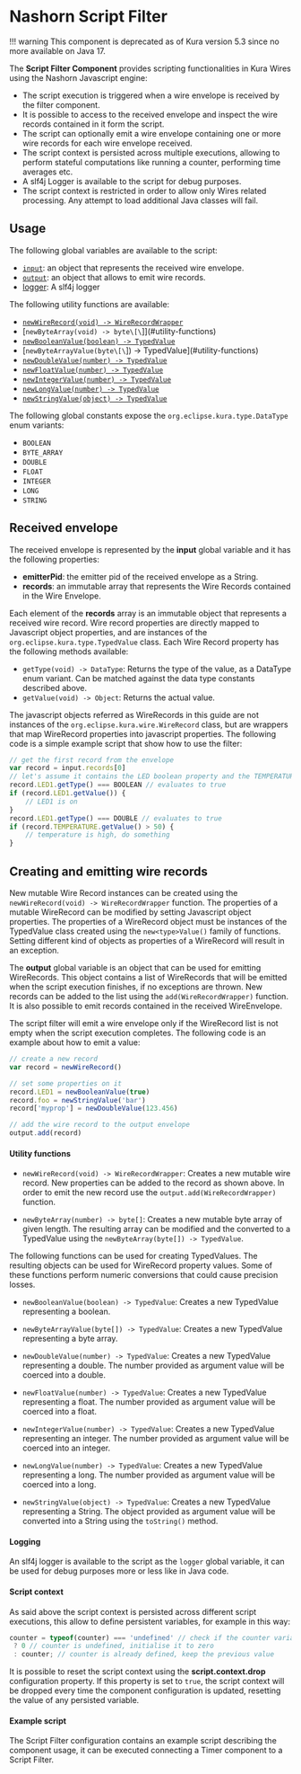 # Nashorn Script Filter

!!! warning
    This component is deprecated as of Kura version 5.3 since no more available on Java 17.

The **Script Filter Component** provides scripting functionalities in Kura Wires using the Nashorn Javascript engine:

* The script execution is triggered when a wire envelope is received by the filter component.
* It is possible to access to the received envelope and inspect the wire records contained in it form the script.
* The script can optionally emit a wire envelope containing one or more wire records for each wire envelope received.
* The script context is persisted across multiple executions, allowing to perform stateful computations like running a counter, performing time averages etc.
* A slf4j Logger is available to the script for debug purposes.
* The script context is restricted in order to allow only Wires related processing. Any attempt to load additional Java classes will fail.



## Usage

The following global variables are available to the script:

* [`input`](#received-envelope): an object that represents the received wire envelope.
* [`output`](#creating-and-emitting-wire-records): an object that allows to emit wire records.
* [logger](#logging): A slf4j logger

The following utility functions are available:

* [`newWireRecord(void) -> WireRecordWrapper`](#utility-functions)
* [`newByteArray(void) -> byte\[\`]](#utility-functions)
* [`newBooleanValue(boolean) -> TypedValue`](#utility-functions)
* [`newByteArrayValue(byte\[\`]) -> TypedValue](#utility-functions)
* [`newDoubleValue(number) -> TypedValue`](#utility-functions)
* [`newFloatValue(number) -> TypedValue`](#utility-functions)
* [`newIntegerValue(number) -> TypedValue`](#utility-functions)
* [`newLongValue(number) -> TypedValue`](#utility-functions)
* [`newStringValue(object) -> TypedValue`](#utility-functions)

The following global constants expose the `org.eclipse.kura.type.DataType` enum variants:

* `BOOLEAN`
* `BYTE_ARRAY`
* `DOUBLE`
* `FLOAT`
* `INTEGER`
* `LONG`
* `STRING`



## Received envelope

The received envelope is represented by the **input** global variable and it has the following properties:

* **emitterPid**: the emitter pid of the received envelope as a String.
* **records**: an immutable array that represents the Wire Records contained in the Wire Envelope.

Each element of the **records** array is an immutable object that represents a received wire record. Wire record properties are directly mapped to Javascript object properties, and are instances of the `org.eclipse.kura.type.TypedValue` class. Each Wire Record property has the following methods available:

* `getType(void) -> DataType`: Returns the type of the value, as a DataType enum variant. Can be matched against the data type constants described above.
* `getValue(void) -> Object`: Returns the actual value.

The javascript objects referred as WireRecords in this guide are not instances of the `org.eclipse.kura.wire.WireRecord` class, but are wrappers that map WireRecord properties into javascript properties. The following code is a simple example script that show how to use the filter:

```javascript
// get the first record from the envelope
var record = input.records[0]
// let's assume it contains the LED boolean property and the TEMPERATURE double property
record.LED1.getType() === BOOLEAN // evaluates to true
if (record.LED1.getValue()) {
    // LED1 is on
}
record.LED1.getType() === DOUBLE // evaluates to true
if (record.TEMPERATURE.getValue() > 50) {
    // temperature is high, do something
}
```



## Creating and emitting wire records

New mutable Wire Record instances can be created using the `newWireRecord(void) -> WireRecordWrapper` function. The properties of a mutable WireRecord can be modified by setting Javascript object properties. The properties of a WireRecord object must be instances of the TypedValue class created using the `new<type>Value()` family of functions. Setting different kind of objects as properties of a WireRecord will result in an exception.

The **output** global variable is an object that can be used for emitting WireRecords.
This object contains a list of WireRecords that will be emitted when the script execution finishes, if no exceptions are thrown. New records can be added to the list using the `add(WireRecordWrapper)` function. It is also possible to emit records contained in the received WireEnvelope.

The script filter will emit a wire envelope only if the WireRecord list is not empty when the script execution completes. The following code is an example about how to emit a value:

```javascript
// create a new record
var record = newWireRecord()

// set some properties on it
record.LED1 = newBooleanValue(true)
record.foo = newStringValue('bar')
record['myprop'] = newDoubleValue(123.456)

// add the wire record to the output envelope
output.add(record)
```

#### Utility functions

* `newWireRecord(void) -> WireRecordWrapper`: Creates a new mutable wire record. New properties can be added to the record as shown above. In order to emit the new record use the `output.add(WireRecordWrapper)` function.

* `newByteArray(number) -> byte[]`: Creates a new mutable byte array of given length. The resulting array can be modified and the converted to a TypedValue using the `newByteArray(byte[]) -> TypedValue`.

The following functions can be used for creating TypedValues. The resulting objects can be used for WireRecord property values. Some of these functions perform numeric conversions that could cause precision losses.

* `newBooleanValue(boolean) -> TypedValue`: Creates a new TypedValue representing a boolean.

* `newByteArrayValue(byte[]) -> TypedValue`: Creates a new TypedValue representing a byte array.

* `newDoubleValue(number) -> TypedValue`: Creates a new TypedValue representing a double. The number provided as argument value will be coerced into a double.

* `newFloatValue(number) -> TypedValue`: Creates a new TypedValue representing a float. The number provided as argument value will be coerced into a float.

* `newIntegerValue(number) -> TypedValue`: Creates a new TypedValue representing an integer. The number provided as argument value will be coerced into an integer.

* `newLongValue(number) -> TypedValue`: Creates a new TypedValue representing a long. The number provided as argument value will be coerced into a long.

* `newStringValue(object) -> TypedValue`: Creates a new TypedValue representing a String. The object provided as argument value will be converted into a String using the `toString()` method.


#### Logging

An slf4j logger is available to the script as the `logger` global variable, it can be used for debug purposes more or less like in Java code.

#### Script context

As said above the script context is persisted across different script executions, this allow to define persistent variables, for example in this way:

```javascript
counter = typeof(counter) === 'undefined' // check if the counter variable is not defined
 ? 0 // counter is undefined, initialise it to zero
 : counter; // counter is already defined, keep the previous value
```

It is possible to reset the script context using the **script.context.drop** configuration property.
If this property is set to `true`, the script context will be dropped every time the component configuration is updated, resetting the value of any
persisted variable.

#### Example script

The Script Filter configuration contains an example script describing the component usage, it can be executed connecting a Timer component to a Script Filter.
